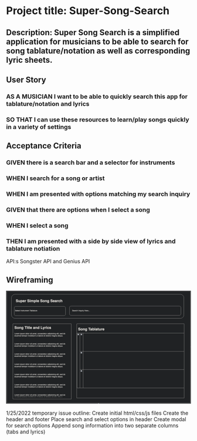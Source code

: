 # Project title: Super-Song-Search


## Description: Super Song Search is a simplified application for musicians to be able to search for song tablature/notation as well as corresponding lyric sheets.


## User Story
### AS A MUSICIAN I want to be able to quickly search this app for tablature/notation and lyrics
### SO THAT I can use these resources to learn/play songs quickly in a variety of settings

## Acceptance Criteria
### GIVEN there is a search bar and a selector for instruments
### WHEN I search for a song or artist
### WHEN I am presented with options matching my search inquiry
### GIVEN that there are options when I select a song
### WHEN I select a song
### THEN I am presented with a side by side view of lyrics and tablature notiation

API:s 
Songster API and Genius API

## Wireframing
![Wireframe Screenshot](song-search-wireframe.png)


1/25/2022 temporary issue outline:
Create initial html/css/js files
Create the header and footer
Place search and select options in header
Create modal for search options
Append song information into two separate columns (tabs and lyrics)


